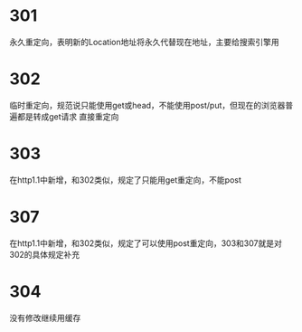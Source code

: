 # 301

永久重定向，表明新的Location地址将永久代替现在地址，主要给搜索引擎用

# 302

临时重定向，规范说只能使用get或head，不能使用post/put，但现在的浏览器普遍都是转成get请求
直接重定向

# 303

在http1.1中新增，和302类似，规定了只能用get重定向，不能post

# 307

在http1.1中新增，和302类似，规定了可以使用post重定向，303和307就是对302的具体规定补充

# 304

没有修改继续用缓存